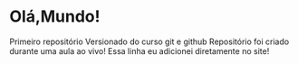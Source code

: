 # Olá,Mundo!
 Primeiro repositório Versionado do curso git e github
 Repositório foi criado durante uma aula ao vivo!
 Essa linha eu  adicionei diretamente no site!
